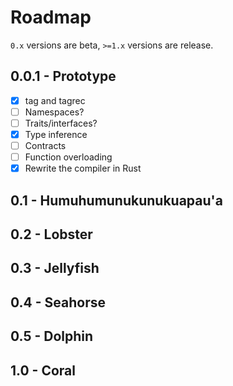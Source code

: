 # Roadmap

`0.x` versions are beta, `>=1.x` versions are release.

## 0.0.1 - Prototype

- [x] tag and tagrec
- [ ] Namespaces?
- [ ] Traits/interfaces?
- [x] Type inference
- [ ] Contracts
- [ ] Function overloading
- [x] Rewrite the compiler in Rust

## 0.1 - Humuhumunukunukuapau'a

## 0.2 - Lobster

## 0.3 - Jellyfish

## 0.4 - Seahorse

## 0.5 - Dolphin

## 1.0 - Coral
